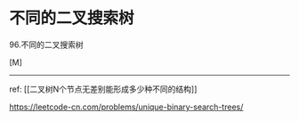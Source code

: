 # 不同的二叉搜索树


96.不同的二叉搜索树

[M]

---

ref: [[二叉树N个节点无差别能形成多少种不同的结构]]

https://leetcode-cn.com/problems/unique-binary-search-trees/